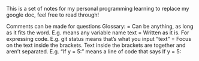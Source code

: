 This is a set of notes for my personal programming learning to replace my google doc, feel free to read through!

Comments can be made for questions
Glossary:
<text> = Can be anything, as long as it fits the word. E.g. <variable> means any variable name
text = Written as it is. For expressing code. E.g. git status means that’s what you input
“text” = Focus on the text inside the brackets. Text inside the brackets are together and aren’t separated. E.g. “If y = 5:” means a line of code that says            If y = 5: 

